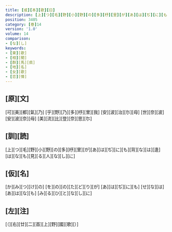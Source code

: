 ```yaml
---
title: [或][本][歌][曰]
description: [上][つ][毛][野][小][野][の][多][杼][里][が][あ][は][ぢ][に][も][背][な][は][逢][は][な][も][見][る][人][な][し][に]
position: 3405
category: [巻]14
version: '1.0'
volume: 14
comparison:
- [な][し]
keywords:
- [東][歌]
- [相][聞]
- [群][馬][県]
- [地][名]
- [女][歌]
- [恋][情]
---
```


## [原][文]

[可][美][都][氣][乃] [乎][野][乃][多][杼][里][我] [安][波][治][尓][母] [世][奈][波][安][波][奈][母] [美][流][比][登][奈][思][尓]

## [訓][読]

[上][つ][毛][野][小][野][の][多][杼][里][が][あ][は][ぢ][に][も][背][な][は][逢][は][な][も][見][る][人][な][し][に]

## [仮][名]

[か][み][つ][け][の] [を][の][の][た][ど][り][が] [あ][は][ぢ][に][も] [せ][な][は][あ][は][な][も] [み][る][ひ][と][な][し][に]

## [左][注]

[（][右][廿][二][首][上][野][國][歌][）]
